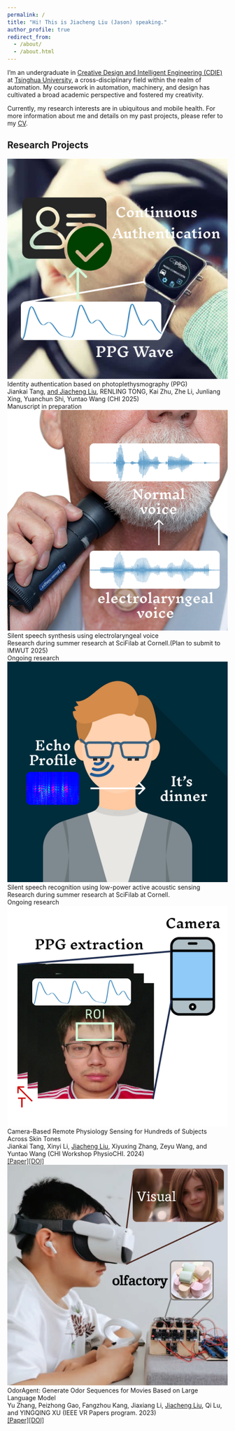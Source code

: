 ```yaml
---
permalink: /
title: "Hi! This is Jiacheng Liu (Jason) speaking."
author_profile: true
redirect_from: 
  - /about/
  - /about.html
---
```


I’m an undergraduate in [Creative Design and Intelligent Engineering (CDIE)](https://www.xyc.tsinghua.edu.cn/en/info/1111/1374.htm) at [Tsinghua University](https://www.tsinghua.edu.cn/en/index.htm), a cross-disciplinary field within the realm of automation. My coursework in automation, machinery, and design has cultivated a broad academic perspective and fostered my creativity.

Currently, my research interests are in ubiquitous and mobile health. For more information about me and details on my past projects, please refer to my [CV](assets/JiachengLiu_Resume.pdf).

<h2 id='Research Projects'>Research Projects</h2>

<div class="project">
  <img src="/images/PPGA.png" alt="Project Image" class="project-image">
  <div class="project-description">
    <div class="project-title">Identity authentication based on photoplethysmography (PPG)</div>
    <div class="project-authors">Jiankai Tang, <u>and Jiacheng Liu</u>, RENLING TONG, Kai Zhu, Zhe Li, Junliang Xing, Yuanchun Shi, Yuntao Wang (CHI 2025)</div>
    <div class="project-authors">Manuscript in preparation</div>
  </div>
</div>

<div class="project">
  <img src="/images/SSS.png" alt="Project Image" class="project-image">
  <div class="project-description">
    <div class="project-title">Silent speech synthesis using electrolaryngeal voice</div>
<!--     <div class="project-authors">Jiankai Tang, <u>and Jiacheng Liu</u>, RENLING TONG, Kai Zhu, Zhe Li, Junliang Xing, Yuanchun Shi, Yuntao Wang (Manuscript in preparation)</div> -->
    <div class="project-authors">Research during summer research at SciFilab at Cornell.(Plan to submit to IMWUT 2025)</div>
    <div class="project-authors">Ongoing research</div>
  </div>
</div>

<div class="project">
  <img src="/images/SSR.png" alt="Project Image" class="project-image">
  <div class="project-description">
    <div class="project-title">Silent speech recognition using low-power active acoustic sensing</div>
<!--     <div class="project-authors">Jiankai Tang, <u>and Jiacheng Liu</u>, RENLING TONG, Kai Zhu, Zhe Li, Junliang Xing, Yuanchun Shi, Yuntao Wang (Manuscript in preparation)</div> -->
    <div class="project-authors">Research during summer research at SciFilab at Cornell.</div>
    <div class="project-authors">Ongoing research</div>
  </div>
</div>

<div class="project">
  <img src="/images/rPPg.png" alt="Project Image" class="project-image">
  <div class="project-description">
    <div class="project-title">Camera-Based Remote Physiology Sensing for Hundreds of Subjects Across Skin Tones</div>
    <div class="project-authors">Jiankai Tang, Xinyi Li, <u>Jiacheng Liu</u>, Xiyuxing Zhang, Zeyu Wang, and Yuntao Wang (CHI Workshop PhysioCHI. 2024)</div>
    <div class="project-links"><a href="assets/2404.05003v1.pdf">[Paper]</a><a href="https://doi.org/10.48550/arXiv.2404.05003">[DOI]</a> </div>
  </div>
</div>

<div class="project">
  <img src="/images/Odor.png" alt="Project Image" class="project-image">
  <div class="project-description">
    <div class="project-title">OdorAgent: Generate Odor Sequences for Movies Based on Large Language Model</div>
    <div class="project-authors">Yu Zhang, Peizhong Gao, Fangzhou Kang, Jiaxiang Li, <u>Jiacheng Liu</u>, Qi Lu, and YINGQING XU (IEEE VR Papers program. 2023)</div>
    <div class="project-links"><a href="assets/OdorAgent_Generate_Odor_Sequences_for_Movies_Based_on_Large_Language_Model.pdf">[Paper]</a><a href="https://doi.org/10.1109/VR58804.2024.00034">[DOI]</a> </div>
  </div>
</div>
